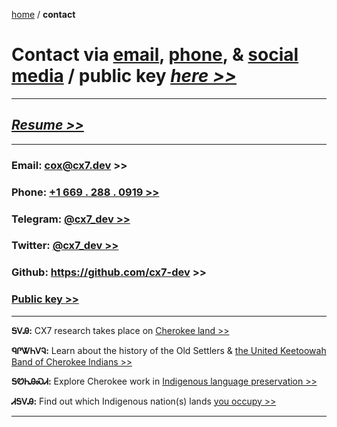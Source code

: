 [home](https://cx7.dev/) / **contact**

# Contact via [email](mailto:cox@cx7.dev),  <a href="tel:123-456-7890">phone</a>, & <a href="https://twitter.com/cx7_dev" target="_blank" rel="noopener noreferrer">social media</a> / public key *<a href="https://cx7.dev/key.html" target="_blank" rel="noopener noreferrer">here >></a>*


-----

## *<a href="https://cx7.dev/Susanna_Cox_Resume.pdf" target="_blank" rel="noopener noreferrer">Resume >></a>*

-----


### Email: <a href="mailto:cox@cx7.dev" target="_blank" rel="noopener noreferrer">cox@cx7.dev >></a> 


### Phone:  <a href="tel:+1669-288-0919">+1  669 . 288 . 0919 >></a>


### Telegram: [@cx7_dev >>](https://t.me/cx7_dev)


### Twitter: <a href="https://twitter.com/cx7_dev" target="_blank" rel="noopener noreferrer">@cx7_dev >></a>


### Github: <a href="https://github.com/cx7-dev" target="_blank" rel="noopener noreferrer">https://github.com/cx7-dev >> </a>

### <a href="https://cx7.dev/key.html" target="_blank" rel="noopener noreferrer">Public key >></a>

-----

**ᎦᏙᎯ:** CX7 research takes place on <a href="https://ebci.com/" target="_blank" rel="noopener noreferrer">Cherokee land >> </a>

**ᏄᎵᏔᏂᏙᎸ:** Learn about the history of the Old Settlers & <a href="https://www.ukb-nsn.gov/about-us" target="_blank" rel="noopener noreferrer">the United Keetoowah Band of Cherokee Indians >> </a>

**ᎦᏬᏂᎯᏍᏗ:** Explore Cherokee work in <a href="https://anadisgoi.com/index.php/culture-stories/807-cherokee-nation-helps-launch-united-nations-international-decade-of-indigenous-languages" target="_blank" rel="noopener noreferrer">Indigenous language preservation >> </a>

**ᏗᎦᏙᎯ:** Find out which Indigenous nation(s) lands <a href="https://native-land.ca/" target="_blank" rel="noopener noreferrer">you occupy >> </a>

-------
